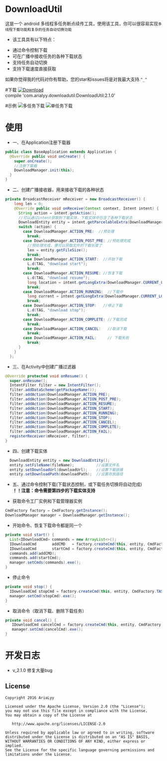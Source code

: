 # DownloadUtil
这是一个 android 多线程多任务断点续传工具，使用该工具，你可以很容易实现`多线程下载功能和复杂的任务自动切换功能`</br>
+ 该工具具有以下特点：
 - 通过命令控制下载
 - 可在广播中接收任务的各种下载状态
 - 支持任务自动切换
 - 支持下载速度直接获取

如果你觉得我的代码对你有帮助，您的star和issues将是对我最大支持.`^_^`

#下载
[![Download](https://api.bintray.com/packages/arialyy/maven/MTDownloadUtil/images/download.svg)](https://bintray.com/arialyy/maven/MTDownloadUtil/_latestVersion)<br/>
compile 'com.arialyy.downloadutil:DownloadUtil:2.1.0'


#示例
![多任务下载](https://github.com/AriaLyy/DownloadUtil/blob/v_2.0/img/download_img.gif)
![单任务下载](https://github.com/AriaLyy/DownloadUtil/blob/master/img/11.gif "")

# 使用
* 一、在Application注册下载器
```java
public class BaseApplication extends Application {
  @Override public void onCreate() {
    super.onCreate();
    //注册下载器
    DownloadManager.init(this);
  }
}
```

* 二、创建广播接收器，用来接收下载的各种状态
```java
private BroadcastReceiver mReceiver = new BroadcastReceiver() {
    long len = 0;
    @Override public void onReceive(Context context, Intent intent) {
      String action = intent.getAction();
      //可以通过intent获取到下载实体，下载实体中包含了各种下载状态
      DownloadEntity entity = intent.getParcelableExtra(DownloadManager.ENTITY);
      switch (action) {
        case DownloadManager.ACTION_PRE:  //预处理
          break;
        case DownloadManager.ACTION_POST_PRE: //预处理完成
          //预处理完成，便可以获取文件的下载长度了
          len = entity.getFileSize();
          break;
        case DownloadManager.ACTION_START:  //开始下载
          L.d(TAG, "download start");
          break;
        case DownloadManager.ACTION_RESUME: //恢复下载
          L.d(TAG, "download resume");
          long location = intent.getLongExtra(DownloadManager.CURRENT_LOCATION, 1);
          break;
        case DownloadManager.ACTION_RUNNING:  //下载中
          long current = intent.getLongExtra(DownloadManager.CURRENT_LOCATION, 0);
          break;
        case DownloadManager.ACTION_STOP:   //停止下载
          L.d(TAG, "download stop");
          break;
        case DownloadManager.ACTION_COMPLETE: //下载完成
          break;
        case DownloadManager.ACTION_CANCEL:   //取消下载
          break;
        case DownloadManager.ACTION_FAIL:     // 下载失败
          break;
      }
    }
  };
```

* 三、在Activity中创建广播过滤器
```java
@Override protected void onResume() {
  super.onResume();
  IntentFilter filter = new IntentFilter();
  filter.addDataScheme(getPackageName());
  filter.addAction(DownloadManager.ACTION_PRE);
  filter.addAction(DownloadManager.ACTION_POST_PRE);
  filter.addAction(DownloadManager.ACTION_RESUME);
  filter.addAction(DownloadManager.ACTION_START);
  filter.addAction(DownloadManager.ACTION_RUNNING);
  filter.addAction(DownloadManager.ACTION_STOP);
  filter.addAction(DownloadManager.ACTION_CANCEL);
  filter.addAction(DownloadManager.ACTION_COMPLETE);
  filter.addAction(DownloadManager.ACTION_FAIL);
  registerReceiver(mReceiver, filter);
}
```

* 四、创建下载实体
```java
  DownloadEntity entity = new DownloadEntity();
  entity.setFileName(fileName);          //设置文件名
  entity.setDownloadUrl(downloadUrl);    //设置下载链接
  entity.setDownloadPath(downloadPath);  //设置存放路径
```

+ 五、通过命令控制下载(下载状态控制，或下载任务切换将自动完成)</br>
**！！注意：命令需要第四步的下载实体支持**

 - 获取命令工厂实例和下载管理器实例
 ```java
 CmdFactory factory = CmdFactory.getInstance();
 DownloadManager manager = DownloadManager.getInstance();
 ```
 - 开始命令、恢复下载命令都是同一个
 ```java
 private void start() {
   List<IDownloadCmd> commands = new ArrayList<>();
   IDownloadCmd       addCMD   = factory.createCmd(this, entity, CmdFactory.TASK_CREATE);
   IDownloadCmd       startCmd = factory.createCmd(this, entity, CmdFactory.TASK_START);
   commands.add(addCMD);
   commands.add(startCmd);
   manager.setCmds(commands).exe();
 }
 ```
 - 停止命令
 ```java
 private void stop() {
   IDownloadCmd stopCmd = factory.createCmd(this, entity, CmdFactory.TASK_STOP);
   manager.setCmd(stopCmd).exe();
 }
 ```
 - 取消命令（取消下载、删除下载任务）
 ```java
 private void cancel() {
    IDownloadCmd cancelCmd = factory.createCmd(this, entity, CmdFactory.TASK_CANCEL);
    manager.setCmd(cancelCmd).exe();
 }
 ```

# 开发日志
 + v_2.1.0 修复大量bug

License
-------

    Copyright 2016 AriaLyy

    Licensed under the Apache License, Version 2.0 (the "License");
    you may not use this file except in compliance with the License.
    You may obtain a copy of the License at

       http://www.apache.org/licenses/LICENSE-2.0

    Unless required by applicable law or agreed to in writing, software
    distributed under the License is distributed on an "AS IS" BASIS,
    WITHOUT WARRANTIES OR CONDITIONS OF ANY KIND, either express or implied.
    See the License for the specific language governing permissions and
    limitations under the License.
